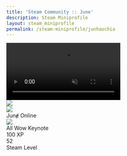 ```yaml
---
title: 'Steam Community :: June'
description: Steam Miniprofile
layout: steam_miniprofile
permalink: /steam-miniprofile/junhaochia
---
```

<div class="miniprofile_container">
	<!-- Background -->
			<div class="miniprofile_nameplatecontainer">
			<video class="miniprofile_nameplate" playsinline="" autoplay="" muted="" loop="">
									<source src="https://cdn.akamai.steamstatic.com/steamcommunity/public/images/items/570/f9e16cabdadbff85067517ffab58be0e47448dd0.webm" type="video/webm">
							</video>
		</div>
		<div class="miniprofile_playersection text_shadow">
		<!-- Player avatar/name stuff -->
				<div class="playersection_avatar_frame">
			<img src="https://cdn.akamai.steamstatic.com/steamcommunity/public/images/items/570/c6a479fae8979bc9c1a02378e488e3ce06b52cb1.png">
		</div>
				<div class="playersection_avatar border_color_online">
							<img src="https://cdn.akamai.steamstatic.com/steamcommunity/public/images/avatars/44/4401816c6bb737d30df3dae5fc94143146cd3c6c_medium.jpg" srcset="https://cdn.akamai.steamstatic.com/steamcommunity/public/images/avatars/44/4401816c6bb737d30df3dae5fc94143146cd3c6c_medium.jpg 1x, https://cdn.akamai.steamstatic.com/steamcommunity/public/images/avatars/44/4401816c6bb737d30df3dae5fc94143146cd3c6c_full.jpg 2x">					</div>
		<div class="player_content">
			<span class="persona online">Junɇ</span>
										<span class="friend_status_online">Online</span>
					</div>
	</div>
		<div class="miniprofile_detailssection miniprofile_backdropblur not_in_game miniprofile_backdrop">
				<div class="miniprofile_featuredcontainer">
			<img src="https://cdn.akamai.steamstatic.com/steamcommunity/public/images/items/354290/c3d2be06ef154a37684e42790f752c4a03cdb0da.png" class="badge_icon">
			<div class="description">
				<div class="name">All Wow Keynote</div>
				<div class="xp">100 XP</div>
			</div>
		</div>
				<div class="miniprofile_featuredcontainer">
			<div class="friendPlayerLevel lvl_50"><span class="friendPlayerLevelNum">52</span></div>			<div class="description">
				<div class="name">Steam Level</div>
			</div>
		</div>
	</div>
</div>